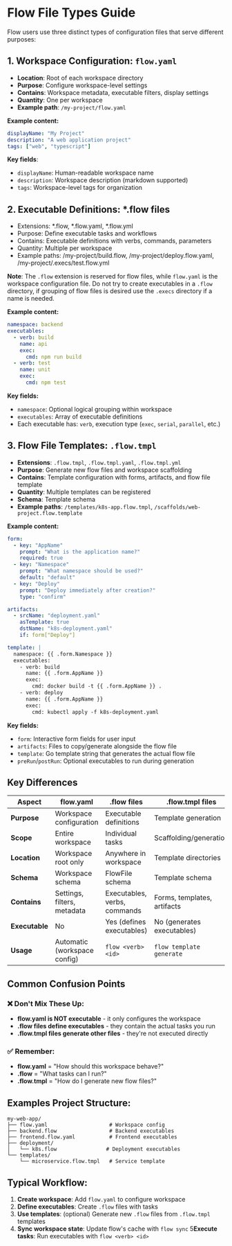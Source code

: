 # Flow File Types Guide

Flow users use three distinct types of configuration files that serve different purposes:

## 1. Workspace Configuration: `flow.yaml`
- **Location**: Root of each workspace directory
- **Purpose**: Configure workspace-level settings
- **Contains**: Workspace metadata, executable filters, display settings
- **Quantity**: One per workspace
- **Example path**: `/my-project/flow.yaml`

**Example content:**
```yaml
displayName: "My Project"
description: "A web application project"
tags: ["web", "typescript"]
```

**Key fields**:
- `displayName`: Human-readable workspace name
- `description`: Workspace description (markdown supported)
- `tags`: Workspace-level tags for organization

## 2. Executable Definitions: *.flow files

- Extensions: *.flow, *.flow.yaml, *.flow.yml
- Purpose: Define executable tasks and workflows
- Contains: Executable definitions with verbs, commands, parameters
- Quantity: Multiple per workspace
- Example paths: /my-project/build.flow, /my-project/deploy.flow.yaml, /my-project/.execs/test.flow.yml

**Note**: The `.flow` extension is reserved for flow files, while `flow.yaml` is the workspace configuration file. 
Do not try to create executables in a `.flow` directory, if grouping of flow files is desired use the `.execs` directory 
if a name is needed.

**Example content:**
```yaml
namespace: backend
executables:
  - verb: build
    name: api
    exec:
      cmd: npm run build
  - verb: test
    name: unit
    exec:
      cmd: npm test
```

**Key fields:**
- `namespace`: Optional logical grouping within workspace
- `executables`: Array of executable definitions
- Each executable has: `verb`, execution type (`exec`, `serial`, `parallel`, etc.)

## 3. Flow File Templates: `.flow.tmpl`
- **Extensions**: `.flow.tmpl`, `.flow.tmpl.yaml`, `.flow.tmpl.yml`
- **Purpose**: Generate new flow files and workspace scaffolding
- **Contains**: Template configuration with forms, artifacts, and flow file template
- **Quantity**: Multiple templates can be registered
- **Schema**: Template schema
- **Example paths**: `/templates/k8s-app.flow.tmpl`, `/scaffolds/web-project.flow.template`

**Example content:**
```yaml
form:
  - key: "AppName"
    prompt: "What is the application name?"
    required: true
  - key: "Namespace" 
    prompt: "What namespace should be used?"
    default: "default"
  - key: "Deploy"
    prompt: "Deploy immediately after creation?"
    type: "confirm"

artifacts:
  - srcName: "deployment.yaml"
    asTemplate: true
    dstName: "k8s-deployment.yaml"
    if: form["Deploy"]

template: |
  namespace: {{ .form.Namespace }}
  executables:
    - verb: build
      name: {{ .form.AppName }}
      exec:
        cmd: docker build -t {{ .form.AppName }} .
    - verb: deploy
      name: {{ .form.AppName }}
      exec:
        cmd: kubectl apply -f k8s-deployment.yaml
```

**Key fields:**
- `form`: Interactive form fields for user input
- `artifacts`: Files to copy/generate alongside the flow file
- `template`: Go template string that generates the actual flow file
- `preRun`/`postRun`: Optional executables to run during generation

## Key Differences

| Aspect | flow.yaml | .flow files               | .flow.tmpl files |
|--------|-----------|---------------------------|------------------|
| **Purpose** | Workspace configuration | Executable definitions    | Template generation |
| **Scope** | Entire workspace | Individual tasks          | Scaffolding/generation |
| **Location** | Workspace root only | Anywhere in workspace     | Template directories |
| **Schema** | Workspace schema | FlowFile schema           | Template schema |
| **Contains** | Settings, filters, metadata | Executables, verbs, commands | Forms, templates, artifacts |
| **Executable** | No | Yes (defines executables) | No (generates executables) |
| **Usage** | Automatic (workspace config) | `flow <verb> <id>`        | `flow template generate` |

## Common Confusion Points

### ❌ Don't Mix These Up:
- **flow.yaml is NOT executable** - it only configures the workspace
- **.flow files define executables** - they contain the actual tasks you run
- **.flow.tmpl files generate other files** - they're not executed directly

### ✅ Remember:
- **flow.yaml** = "How should this workspace behave?"
- **.flow** = "What tasks can I run?"
- **.flow.tmpl** = "How do I generate new flow files?"

## Examples Project Structure:
```
my-web-app/
├── flow.yaml                    # Workspace config
├── backend.flow                 # Backend executables
├── frontend.flow.yaml           # Frontend executables
├── deployment/
│   └── k8s.flow                # Deployment executables
└── templates/
    └── microservice.flow.tmpl   # Service template
```

## Typical Workflow:
1. **Create workspace**: Add `flow.yaml` to configure workspace
2. **Define executables**: Create `.flow` files with tasks
3. **Use templates**: (optional) Generate new `.flow` files from `.flow.tmpl` templates
4. **Sync workspace state**: Update flow's cache with `flow sync`
5**Execute tasks**: Run executables with `flow <verb> <id>`
